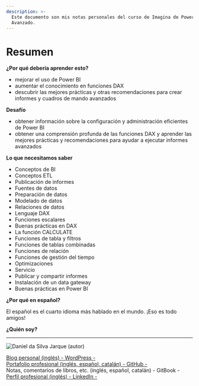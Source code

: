 ```yaml
---
description: >-
  Este documento son mis notas personales del curso de Imagina de Power BI
  Avanzado.
---
```


# Resumen

**¿Por qué debería aprender esto?**

* mejorar el uso de Power BI
* aumentar el conocimiento en funciones DAX
* descubrir las mejores prácticas y otras recomendaciones para crear informes y cuadros de mando avanzados

**Desafío**

* obtener información sobre la configuración y administración eficientes de Power BI
* obtener una comprensión profunda de las funciones DAX y aprender las mejores prácticas y recomendaciones para ayudar a ejecutar informes avanzados

**Lo que necesitamos saber**

* Conceptos de BI
* Conceptos ETL
* Publicación de informes
* Fuentes de datos
* Preparación de datos
* Modelado de datos
* Relaciones de datos
* Lenguaje DAX
* Funciones escalares
* Buenas prácticas en DAX
* La función CALCULATE
* Funciones de tabla y filtros
* Funciones de tablas combinadas
* Funciones de relación
* Funciones de gestión del tiempo
* Optimizaciones
* Servicio
* Publicar y compartir informes
* Instalación de un data gateway
* Buenas prácticas en Power BI

**¿Por qué en español?**

El español es el cuarto idioma más hablado en el mundo. ¡Eso es todo amigos!

**¿Quién soy?**

****

![Daniel da Silva Jarque (autor)](https://i.imgur.com/2i0LPvN.png)

[Blog personal (inglés) - WordPress -](https://gwst.eu)\
[Portafolio profesional (inglés, español, catalán) - GitHub -](https://github.com/ddasilva64)\
Notas, comentarios de libros, etc. (inglés, español, catalán) - GitBook -\
[Perfil profesional (inglés) - LinkedIn -](https://linkedin.com/in/daniel-da-silva-jarque-863705206)
